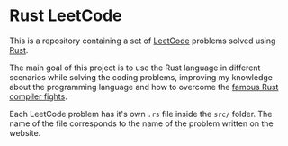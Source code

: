 # Rust LeetCode

This is a repository containing a set of [LeetCode](https://leetcode.com/)
problems solved using [Rust](https://www.rust-lang.org/).

The main goal of this project is to use the Rust language in different
scenarios while solving the coding problems, improving my knowledge about
the programming language and how to overcome the [famous Rust compiler fights](https://www.reddit.com/r/rust/comments/du63ok/how_do_i_stop_fighting_randomly_with_the_compiler/).

Each LeetCode problem has it's own `.rs` file inside the `src/` folder. The
name of the file corresponds to the name of the problem written on the website.
